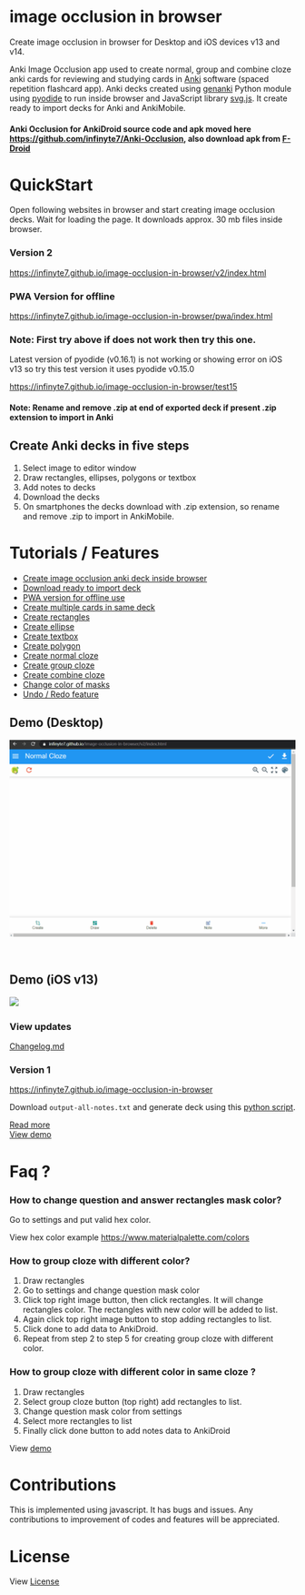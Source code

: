 # image occlusion in browser

Create image occlusion in browser for Desktop and iOS devices v13 and v14.

Anki Image Occlusion app used to create normal, group and combine cloze anki cards for reviewing and studying cards in [Anki](https://apps.ankiweb.net) software (spaced repetition flashcard app). Anki decks created using [genanki](https://github.com/kerrickstaley/genanki) Python module using [pyodide](https://github.com/iodide-project/pyodide) to run inside browser and JavaScript library [svg.js](https://svgdotjs.github.io/). It create ready to import decks for Anki and AnkiMobile.

#### Anki Occlusion for AnkiDroid source code and apk moved here https://github.com/infinyte7/Anki-Occlusion, also download apk from [F-Droid](https://f-droid.org/en/packages/io.infinyte7.ankiimageocclusion/)

# QuickStart
Open following websites in browser and start creating image occlusion decks. Wait for loading the page. It downloads approx. 30 mb files inside browser.

### Version 2
https://infinyte7.github.io/image-occlusion-in-browser/v2/index.html

### PWA Version for offline
https://infinyte7.github.io/image-occlusion-in-browser/pwa/index.html

### Note: First try above if does not work then try this one.
Latest version of pyodide (v0.16.1) is not working or showing error on iOS v13 so try this test version it uses pyodide v0.15.0

https://infinyte7.github.io/image-occlusion-in-browser/test15

#### Note: Rename and remove .zip at end of exported deck if present .zip extension to import in Anki

## Create Anki decks in five steps
1. Select image to editor window
2. Draw rectangles, ellipses, polygons or textbox
3. Add notes to decks
4. Download the decks
5. On smartphones the decks download with .zip extension, so rename and remove .zip to import in AnkiMobile.

# Tutorials / Features
- [Create image occlusion anki deck inside browser](demo/iOSv13_demo.gif)
- [Download ready to import deck](demo/multiple_cards.gif)
- [PWA version for offline use](demo/install_pwa.gif)
- [Create multiple cards in same deck](demo/multiple_cards.gif)
- [Create rectangles](demo/demo_draw_anywhere.gif)
- [Create ellipse](https://github.com/infinyte7/image-occlusion-in-browser/blob/master/demo/demo_multiple_polygon.gif)
- [Create textbox](https://github.com/infinyte7/image-occlusion-in-browser/blob/master/demo/demo_text_box.gif)
- [Create polygon](https://github.com/infinyte7/image-occlusion-in-browser/blob/master/demo/demo_multiple_polygon.gif)
- [Create normal cloze](demo/demo_create.gif)
- [Create group cloze](demo/demo_group_element.gif)
- [Create combine cloze](demo/combine_cloze_demo_browser.gif)
- [Change color of masks](demo/demo_change_color.gif)
- [Undo / Redo feature](https://github.com/infinyte7/image-occlusion-in-browser/blob/master/demo/demo_undo_redo.gif)


## Demo (Desktop)
![](demo/multiple_cards.gif)

<br>

## Demo (iOS v13)
![](demo/iOSv13_demo.gif)


### View updates
[Changelog.md](Changelog.md)


### Version 1
https://infinyte7.github.io/image-occlusion-in-browser

Download ```output-all-notes.txt``` and generate deck using this [python script](https://github.com/infinyte7/image-occlusion-in-browser/blob/master/image-occ-deck-export.py).

[Read more](Create-In-Browser.md)<br>
[View demo](demo/combine_cloze_demo_browser.gif)

# Faq ?
### How to change question and answer rectangles mask color?
Go to settings and put valid hex color.

View hex color example https://www.materialpalette.com/colors

### How to group cloze with different color?
1. Draw rectangles
2. Go to settings and change question mask color
3. Click top right image button, then click rectangles. It will change rectangles color. The rectangles with new color will be added to list.
4. Again click top right image button to stop adding rectangles to list. 
5. Click done to add data to AnkiDroid.
6. Repeat from step 2 to step 5 for creating group cloze with different color.

### How to group cloze with different color in same cloze ?
1. Draw rectangles
2. Select group cloze button (top right) add rectangles to list.
3. Change question mask color from settings
4. Select more rectangles to list
5. Finally click done button to add notes data to AnkiDroid

View [demo](https://user-images.githubusercontent.com/12841290/95605099-0d038b00-0a8b-11eb-81ed-58a7e03c254e.gif)

# Contributions
This is implemented using javascript. It has bugs and issues. Any contributions to improvement of codes and features will be appreciated.

# License
View [License](License.md)